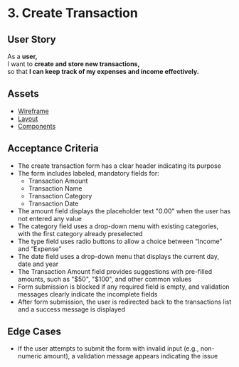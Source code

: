 # 3. Create Transaction

## User Story

As a **user,**\
I want to **create and store new transactions,**\
so that **I can keep track of my expenses and income effectively.**

## Assets

- [Wireframe](./wireframe.png)
- [Layout](./layout.png)
- [Components](./components.png)

## Acceptance Criteria

- The create transaction form has a clear header indicating its purpose
- The form includes labeled, mandatory fields for:
    - Transaction Amount
    - Transaction Name
    - Transaction Category
    - Transaction Date
- The amount field displays the placeholder text "0.00" when the user has not entered any value
- The category field uses a drop-down menu with existing categories, with the first category already preselected
- The type field uses radio buttons to allow a choice between “Income” and “Expense”
- The date field uses a drop-down menu that displays the current day, date and year
- The Transaction Amount field provides suggestions with pre-filled amounts, such as "$50", "$100", and other common
  values
- Form submission is blocked if any required field is empty, and validation messages clearly indicate the incomplete
  fields
- After form submission, the user is redirected back to the transactions list and a success message is displayed

## Edge Cases

- If the user attempts to submit the form with invalid input (e.g., non-numeric amount), a validation message appears
  indicating the issue
